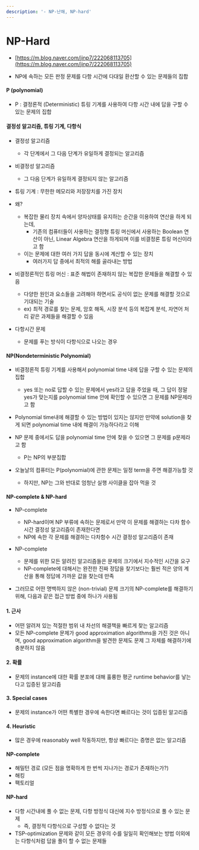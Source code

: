 ```yaml
---
description: '- NP-난해, NP-hard'
---
```


# NP-Hard



* [https://m.blog.naver.com/jinp7/222068113705](https://m.blog.naver.com/jinp7/222068113705)



* NP에 속하는 모든 판정 문제를 다항 시간에 다대일 환산할 수 있는 문제들의 집합&#x20;



#### P (polynomial)

* P : 결정론적 (Deterministic) 튜링 기계를 사용하여 다항 시간 내에 답을 구할 수 있는 문제의 집합&#x20;

#### 결정성 알고리즘, 튜링 기계, 다항식&#x20;

* 결정성 알고리즘&#x20;
  * 각 단계에서 그 다음 단계가 유일하게 결정되는 알고리즘&#x20;
* 비결정성 알고리즘&#x20;
  * 그 다음 단계가 유일하게 결정되지 않는 알고리즘&#x20;
* 튜링 기계 : 무한한 메모리와 저장장치를 가진 장치&#x20;



* 왜?
  * 복잡한 물리 장치 속에서 양자상태를 유지하는 순간을 이용하여 연산을 하게 되는데,&#x20;
    * 기존의 컴퓨터들이 사용하는 결정형 튜링 머신에서 사용하는 Boolean 연산이 아닌, Linear Algebra 연산을 하게되며 이를 비결정론 튜링 머신이라고 함&#x20;
  * 이는 문제에 대한 여러 가지 답을 동시에 계산할 수 있는 장치&#x20;
    * 여러가지 답 중에서 최적의 해를 골라내는 방법&#x20;



* 비결정론적인 튜링 머신 : 표준 해법이 존재하지 않는 복잡한 문제들을 해결할 수 있음&#x20;
  * 다양한 원인과 요소들을 고려해야 하면서도 공식이 없는 문제를 해결할 것으로 기대되는 기술&#x20;
  * ex) 최적 경로를 찾는 문제, 암호 해독, 시장 분석 등의 복잡계 분석, 자연어 처리 같은 과제들을 해결할 수 있음&#x20;



* 다항시간 문제
  * 문제를 푸는 방식이 다항식으로 나오는 경우&#x20;

#### NP(Nondeterministic Polynomial)

* 비결정론적 튜링 기계를 사용해서 polynomial time 내에 답을 구할 수 있는 문제의 집합&#x20;
  * yes 또는 no로 답할 수 있는 문제에서 yes라고 답을 주었을 때, 그 답이 정말 yes가 맞는지를 polynomial time 안에 확인할 수 있으면 그 문제를 NP문제라고 함&#x20;
* Polynomial time내에 해결할 수 있는 방법이 있지는 않지만 만약에 solution을 찾게 되면 polynomial time 내에 해결이 가능하다라고 이해&#x20;
* NP 문제 중에서도 답을 polynomial time 안에 찾을 수 있으면 그 문제를 p문제라고 함&#x20;
  * P는 NP의 부분집합&#x20;



* 오늘날의 컴퓨터는 P(polynomial)에 관한 문제는 일정 term을 주면 해결가능할 것&#x20;
  * 하지만, NP는 그와 반대로 엄청난 실행 사이클을 잡아 먹을 것&#x20;



#### NP-complete & NP-hard&#x20;

* NP-complete&#x20;
  * NP-hard이며 NP 부류에 속하는 문제로서 만약 이 문제를 해결하는 다차 함수 시간 결정성 알고리즘이 존재한다면
  * NP에 속한 각 문제를 해결하는 다차함수  시간 결정성 알고리즘이 존재&#x20;
* NP-complete&#x20;
  * 문제를 위한 모든 알려진 알고리즘들은 문제의 크기에서 지수적인 시간을 요구&#x20;
  * NP-complete에 대해서는 완전한 진짜 정답을 찾기보다는 훨씬 적은 양의 계산을 통해 정답에 가까운 값을 찾는데 만족&#x20;



* 그러므로 어떤 명백하지 않은 (non-trivial) 문제 크기의 NP-complete를 해결하기 위해, 다음과 같은 접근 방법 중에 하나가 사용됨&#x20;

#### 1. 근사&#x20;

* 어떤 알려져 있는 적절한 범위 내 차선의 해결책을 빠르게 찾는 알고리즘&#x20;
* 모든 NP-complete 문제가 good approximation algorithms을 가진 것은 아니며, good approximation algorithm을 발견한 문제도 문제 그 자체를 해결하기에 충분하지 않음&#x20;

#### 2. 확률&#x20;

* 문제의 instance에 대한 확률 분포에 대해 훌륭한 평군 runtime behavior를 낳는다고 입증된 알고리즘&#x20;

#### 3. Special cases

* 문제의 instance가 어떤 특별한 경우에 속한다면 빠르다는 것이 입증된 알고리즘&#x20;

#### 4. Heuristic&#x20;

* 많은 경우에 reasonably well 작동하지만, 항상 빠르다는 증명은 없는 알고리즘&#x20;



#### NP-complete&#x20;

* 해밀턴 경로 (모든 점을 명확하게 한 번씩 지나가는 경로가 존재하는가?)
* 해킹&#x20;
* 팩토리얼&#x20;

#### NP-hard&#x20;

* 다항 시간내에 풀 수 없는 문제, 다항 방정식 대신에 지수 방정식으로 풀 수 있는 문제&#x20;
  * 즉, 결정적 다항식으로 구성할 수 없다는 것&#x20;
* TSP-optimization 문제와 같이 모든 경우의 수를 일일히 확인해보는 방법 이외에는 다항식처럼 답을 풀이 할 수 없는 문제들&#x20;





























